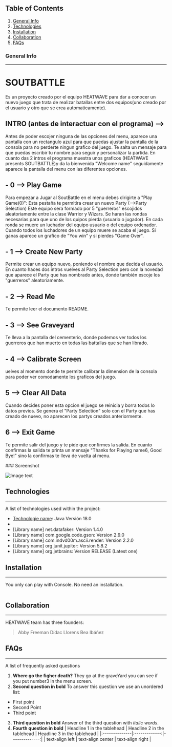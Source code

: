 ## Table of Contents
1. [General Info](#general-info)
2. [Technologies](#technologies)
3. [Installation](#installation)
4. [Collaboration](#collaboration)
5. [FAQs](#faqs)
### General Info
***

<h1 text-align ="center" >SOUTBATTLE </h1>
<p text-align center >Es un proyecto creado por el equipo HEATWAVE para dar a conocer un nuevo juego que trata de realizar batallas entre dos equipos(uno creado por el usuario
y otro que se crea automaticamente).</p>

<h2>INTRO (antes de interactuar con el programa) --> </h2>
<p>Antes de poder escojer ninguna de las opciones del menu, aparece una pantalla con un rectangulo azul para que puedas ajustar la pantalla de la consola para no perderte ningun
grafico del juego. Te salta un mensaje para que puedas escribir tu nombre para seguir y personalizar la partida.
En cuanto das 2 intros el programa muestra unos graficos (HEATWAVE presents SOUTBATTLE)y da la bienvenida "Welcome name" seguidamente aparece la pantalla del menu con las
diferentes opciones.</p>

<h2> - 0 --> Play Game</h2>
<p>Para empezar a Jugar al SoutBattle en el menu debes dirigirte a "Play Game(0)": Esta pestaña te permitira crear un nuevo Party (-->Party Selection) Este equipo sera formado
por 5 "guerreros" escojidos aleatoriamente entre la clase Warrior y Wizars. Se haran las rondas necesarias para que uno de los quipos pierda (usuario o jugador). En cada ronda se
muere un luchador del equipo usuario o del equipo ordenador. Cuando todos los luchadores de un equipo muere se acaba el juego. Si ganas aparece un grafico de "You win" y si
pierdes "Game Over".</p>

<h2> - 1 --> Create New Party</h2>
<p>Permite crear un equipo nuevo, poniendo el nombre que decida el usuario. En cuanto haces dos intros vuelves al Party Selection pero con la novedad que aparece el Party que has nombrado
antes, donde también escoje los "guerreros" aleatoriamente.</p>

<h2> - 2 --> Read Me</h2>
<p>Te permite leer el documento README.</p>

<h2> - 3 --> See Graveyard</h2>
<p>Te lleva a la pantalla del cementerio, donde podemos ver todos los guerreros que han muerto en todas las battallas que se han librado.</p>

<h2> - 4 --> Calibrate Screen</h2>
<p>uelves al momento donde te permite calibrar la dimension de la consola para poder ver comodamente los graficos del juego.</p>

<h2> 5 --> Clear All Data</h2>
<p>Cuando decides poner esta opcion el juego se reinicia y borra todos lo datos previos. Se genera el "Party Selection" solo con el Party que has
creado de nuevo, no aparecen los partys creados anteriormente.</p>

<h2> 6 --> Exit Game</h2>
<p>Te permite salir del juego y te pide que confirmes la salida. En cuanto confirmas la salida te printa un mensaje "Thanks for Playing name6, Good Bye!" sino la confirmas
te lleva de vuelta al menu.</p>
### Screenshot

![Image text](https://www.united-internet.de/fileadmin/user_upload/Brands/Downloads/Logo_IONOS_by.jpg)
## Technologies
***
A list of technologies used within the project:
* [Technologie name]: Java Versión 18.0
* [Technologie name]: Maven
* [Library name] net.datafaker: Version 1.4.0
* [Library name] com.google.code.gson: Version 2.9.0
* [Library name] com.indvd00m.ascii.render: Version 2.2.0
* [Library name] org.junit.jupiter: Version 5.8.2
* [Library name] org.jetbrains: Version RELEASE (Latest one)


## Installation
***
You only can play with Console. No need an installation.
```

```

## Collaboration
***
HEATWAVE team has three founders:
> Abby Freeman
> Dídac Llorens
> Bea Ibáñez
## FAQs
***
A list of frequently asked questions
1. **Where go the figher death?**
  They go at the graveYard you can see if you put number3 in the menu screen.
2. __Second question in bold__
   To answer this question we use an unordered list:
* First point
* Second Point
* Third point
3. **Third question in bold**
   Answer of the third question with *italic words*.
4. **Fourth question in bold**
   | Headline 1 in the tablehead | Headline 2 in the tablehead | Headline 3 in the tablehead |
   |:--------------|:-------------:|--------------:|
   | text-align left | text-align center | text-align right |